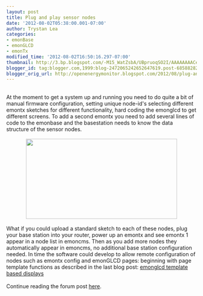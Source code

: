 ```yaml
---
layout: post
title: Plug and play sensor nodes
date: '2012-08-02T05:38:00.001-07:00'
author: Trystan Lea
categories:
- emonBase
- emonGLCD
- emonTx
modified_time: '2012-08-02T16:50:16.297-07:00'
thumbnail: http://3.bp.blogspot.com/-M15_WatZsbA/UBpruoqSO2I/AAAAAAAACeQ/DWmAsG4iG6c/s72-c/OEM_system_emoncms2.png
blogger_id: tag:blogger.com,1999:blog-2472065242652647619.post-6858828245704219358
blogger_orig_url: http://openenergymonitor.blogspot.com/2012/08/plug-and-play-sensor-nodes.html
---
```


<div><br /><div class="separator" style="clear: both; text-align: left;">At the moment to get a system up and running you need to do quite a bit of manual firmware configuration, setting&nbsp;unique&nbsp;node-id's selecting different emontx sketches for different functionality, hard coding the emonglcd to get different screens.&nbsp;To add a second emontx you need to add several lines of code to the emonbase and the basestation needs to know the data structure of the sensor nodes.</div><div class="separator" style="clear: both; text-align: center;"><br /></div><div class="separator" style="clear: both; text-align: center;"><a href="http://3.bp.blogspot.com/-M15_WatZsbA/UBpruoqSO2I/AAAAAAAACeQ/DWmAsG4iG6c/s1600/OEM_system_emoncms2.png" imageanchor="1" style="margin-left: 1em; margin-right: 1em;"><img border="0" height="212" src="http://3.bp.blogspot.com/-M15_WatZsbA/UBpruoqSO2I/AAAAAAAACeQ/DWmAsG4iG6c/s400/OEM_system_emoncms2.png" width="400" /></a></div><br />What if you could upload a standard sketch to each of these nodes, plug your base station into your router, power up an emontx and see emontx 1 appear in a node list in emoncms. Then as you add more nodes they automatically appear in emoncms, no additional base station configuration needed. In time the software could develop to allow remote configuration of nodes such as&nbsp;emontx config and emonGLCD pages: beginning with page template functions as described in the last blog post:&nbsp;<a href="http://openenergymonitor.blogspot.com/2012/07/emonglcd-template-based-displays.html">emonglcd template based displays</a><br /><br />Continue reading the forum post <a href="http://openenergymonitor.org/emon/node/904">here</a>.